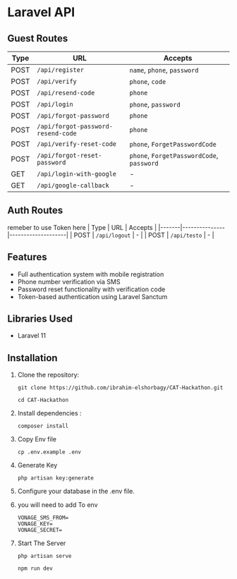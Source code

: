 # Laravel API

## Guest Routes

| Type  | URL                        | Accepts                            |
|-------|----------------------------|------------------------------------|
| POST  | `/api/register`            | `name`, `phone`, `password`        |
| POST  | `/api/verify`              | `phone`, `code`                    |
| POST  | `/api/resend-code`         | `phone`                            |
| POST  | `/api/login`               | `phone`, `password`                |
| POST  | `/api/forgot-password`     | `phone`                            |
| POST  | `/api/forgot-password-resend-code` | `phone`                            |
| POST  | `/api/verify-reset-code`   | `phone`, `ForgetPasswordCode`      |
| POST  | `/api/forgot-reset-password` | `phone`, `ForgetPasswordCode`, `password` |
| GET  | `/api/login-with-google` | - |
| GET  | `/api/google-callback` | - |

## Auth Routes
remeber to use Token here
| Type  | URL           | Accepts            |
|-------|---------------|--------------------|
| POST  | `/api/logout` | -                  |
| POST  | `/api/testo`  | -                  |


## Features

- Full authentication system with mobile registration
- Phone number verification via SMS
- Password reset functionality with verification code
- Token-based authentication using Laravel Sanctum

## Libraries Used
- Laravel 11


## Installation
1. Clone the repository:
   ```
   git clone https://github.com/ibrahim-elshorbagy/CAT-Hackathon.git
   
   cd CAT-Hackathon
   ```

2. Install dependencies :

    ```
    composer install
     ```

3. Copy Env file

    ```
    cp .env.example .env
    ```
4. Generate Key

    ```
    php artisan key:generate
    ```
5. Configure your database in the .env file.

6. you will need to add To env
    ```
    VONAGE_SMS_FROM=
    VONAGE_KEY=
    VONAGE_SECRET=
    ```
7. Start The Server

    ```
    php artisan serve
    ```
    ```
    npm run dev
    ```
